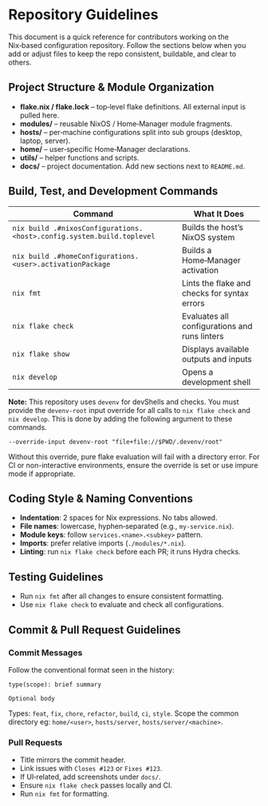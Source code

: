 # Repository Guidelines

This document is a quick reference for contributors working on the
Nix‑based configuration repository. Follow the sections below when you
add or adjust files to keep the repo consistent, buildable, and clear to
others.

## Project Structure & Module Organization

- **flake.nix / flake.lock** – top‑level flake definitions. All external
  input is pulled here.
- **modules/** – reusable NixOS / Home‑Manager module fragments.
- **hosts/** – per‑machine configurations split into sub groups (desktop, laptop, server).
- **home/** – user‑specific Home‑Manager declarations.
- **utils/** – helper functions and scripts.
- **docs/** – project documentation. Add new sections next to `README.md`.

## Build, Test, and Development Commands

| Command | What It Does |
|---------|--------------|
| `nix build .#nixosConfigurations.<host>.config.system.build.toplevel` | Builds the host’s NixOS system |
| `nix build .#homeConfigurations.<user>.activationPackage` | Builds a Home‑Manager activation |
| `nix fmt` | Lints the flake and checks for syntax errors |
| `nix flake check` | Evaluates all configurations and runs linters |
| `nix flake show` | Displays available outputs and inputs |
| `nix develop` | Opens a development shell |

**Note:** This repository uses `devenv` for devShells and checks. You must provide the `devenv-root` input override for all calls to `nix flake check` and `nix develop`. This is done by adding the following argument to these commands.


```
--override-input devenv-root "file+file://$PWD/.devenv/root"
```

Without this override, pure flake evaluation will fail with a directory error. For CI or non-interactive environments, ensure the override is set or use impure mode if appropriate.

## Coding Style & Naming Conventions

- **Indentation**: 2 spaces for Nix expressions. No tabs allowed.
- **File names**: lowercase, hyphen‑separated (e.g., `my‑service.nix`).
- **Module keys**: follow `services.<name>.<subkey>` pattern.
- **Imports**: prefer relative imports (`./modules/*.nix`).
- **Linting**: run `nix flake check` before each PR; it runs Hydra checks.

## Testing Guidelines

- Run `nix fmt` after all changes to ensure consistent formatting.
- Use `nix flake check` to evaluate and check all configurations.

## Commit & Pull Request Guidelines

### Commit Messages

Follow the conventional format seen in the history:

```
type(scope): brief summary

Optional body
```

Types: `feat`, `fix`, `chore`, `refactor`, `build`, `ci`, `style`.
Scope the common directory eg: `home/<user>`, `hosts/server`, `hosts/server/<machine>`.

### Pull Requests

- Title mirrors the commit header.
- Link issues with `Closes #123` or `Fixes #123`.
- If UI‑related, add screenshots under `docs/`.
- Ensure `nix flake check` passes locally and CI.
- Run `nix fmt` for formatting.

